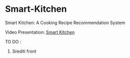 # Smart-Kitchen
Smart Kitchen: A Cooking Recipe Recommendation System

Video Presentation: [Smart Kitchen](https://drive.google.com/file/d/1pUMfnD4a0gg8jcAl51s08Bs8OGuOnWhO/view?usp=sharing)

TO DO :
1. Srediti front
